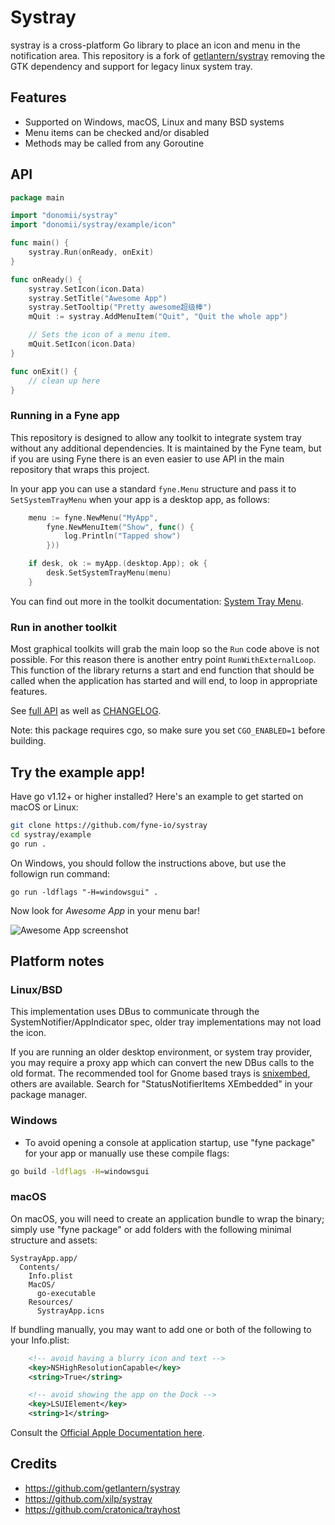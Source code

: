 # Systray

systray is a cross-platform Go library to place an icon and menu in the notification area.
This repository is a fork of [getlantern/systray](https://github.com/getlantern/systray)
removing the GTK dependency and support for legacy linux system tray.

## Features

* Supported on Windows, macOS, Linux and many BSD systems
* Menu items can be checked and/or disabled
* Methods may be called from any Goroutine

## API

```go
package main

import "donomii/systray"
import "donomii/systray/example/icon"

func main() {
	systray.Run(onReady, onExit)
}

func onReady() {
	systray.SetIcon(icon.Data)
	systray.SetTitle("Awesome App")
	systray.SetTooltip("Pretty awesome超级棒")
	mQuit := systray.AddMenuItem("Quit", "Quit the whole app")

	// Sets the icon of a menu item.
	mQuit.SetIcon(icon.Data)
}

func onExit() {
	// clean up here
}
```

### Running in a Fyne app

This repository is designed to allow any toolkit to integrate system tray without any additional dependencies.
It is maintained by the Fyne team, but if you are using Fyne there is an even easier to use API in the main repository that wraps this project.

In your app you can use a standard `fyne.Menu` structure and pass it to `SetSystemTrayMenu` when your app is a desktop app, as follows:

```go
	menu := fyne.NewMenu("MyApp",
		fyne.NewMenuItem("Show", func() {
			log.Println("Tapped show")
		}))

	if desk, ok := myApp.(desktop.App); ok {
		desk.SetSystemTrayMenu(menu)
	}
```

You can find out more in the toolkit documentation:
[System Tray Menu](https://developer.donomii/explore/systray).

### Run in another toolkit

Most graphical toolkits will grab the main loop so the `Run` code above is not possible.
For this reason there is another entry point `RunWithExternalLoop`.
This function of the library returns a start and end function that should be called
when the application has started and will end, to loop in appropriate features.

See [full API](https://pkg.go.dev/donomii/systray?tab=doc) as well as [CHANGELOG](https://github.com/fyne-io/systray/tree/master/CHANGELOG.md).

Note: this package requires cgo, so make sure you set `CGO_ENABLED=1` before building.

## Try the example app!

Have go v1.12+ or higher installed? Here's an example to get started on macOS or Linux:

```sh
git clone https://github.com/fyne-io/systray
cd systray/example
go run .
```

On Windows, you should follow the instructions above, but use the followign run command:

```
go run -ldflags "-H=windowsgui" .
```

Now look for *Awesome App* in your menu bar!

![Awesome App screenshot](example/screenshot.png)

## Platform notes

### Linux/BSD

This implementation uses DBus to communicate through the SystemNotifier/AppIndicator spec, older tray implementations may not load the icon.

If you are running an older desktop environment, or system tray provider, you may require a proxy app which can convert the new DBus calls to the old format.
The recommended tool for Gnome based trays is [snixembed](https://git.sr.ht/~steef/snixembed), others are available.
Search for "StatusNotifierItems XEmbedded" in your package manager.

### Windows

* To avoid opening a console at application startup, use "fyne package" for your app or manually use these compile flags:

```sh
go build -ldflags -H=windowsgui
```

### macOS

On macOS, you will need to create an application bundle to wrap the binary; simply use "fyne package" or add folders with the following minimal structure and assets:

```
SystrayApp.app/
  Contents/
    Info.plist
    MacOS/
      go-executable
    Resources/
      SystrayApp.icns
```

If bundling manually, you may want to add one or both of the following to your Info.plist:

```xml
	<!-- avoid having a blurry icon and text -->
	<key>NSHighResolutionCapable</key>
	<string>True</string>

	<!-- avoid showing the app on the Dock -->
	<key>LSUIElement</key>
	<string>1</string>
```

Consult the [Official Apple Documentation here](https://developer.apple.com/library/archive/documentation/CoreFoundation/Conceptual/CFBundles/BundleTypes/BundleTypes.html#//apple_ref/doc/uid/10000123i-CH101-SW1).

## Credits

- https://github.com/getlantern/systray
- https://github.com/xilp/systray
- https://github.com/cratonica/trayhost
